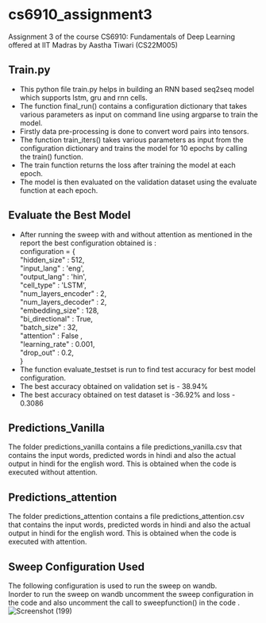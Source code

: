 # cs6910_assignment3
Assignment 3 of the course CS6910: Fundamentals of Deep Learning offered at IIT Madras by Aastha Tiwari (CS22M005)

## Train.py

* This python file train.py helps in building an RNN based seq2seq model which supports lstm, gru and rnn cells.
* The function final_run() contains a configuration dictionary that takes various parameters as input on command line using argparse to train the model.
* Firstly data pre-processing is done to convert word pairs into tensors.
* The function train_iters() takes various parameters as input from the configuration dictionary and trains the model for 10 epochs by calling the train() function. 
* The train function returns the loss after training the model at each epoch.
* The model is then evaluated on the validation dataset using the evaluate function at each epoch.

## Evaluate the Best Model
* After running the sweep with and without attention as mentioned in the report the best configuration obtained is :\
   configuration = {\
                "hidden_size" : 512,\
                "input_lang" : 'eng',\
                "output_lang" : 'hin',\
                "cell_type"   : 'LSTM',\
                "num_layers_encoder" : 2,\
                "num_layers_decoder" : 2,\
                 "embedding_size" : 128,\
                "bi_directional" : True,\
                "batch_size" : 32,\
                "attention" : False ,\
                "learning_rate" : 0.001,\
                "drop_out" : 0.2,\
         }
* The function evaluate_testset is run to find test accuracy for best model configuration.
* The best accuracy obtained on validation set is - 38.94% 
* The best accuracy obtained on test dataset is -36.92%  and loss - 0.3086

## Predictions_Vanilla
The folder predictions_vanilla contains a file predictions_vanilla.csv that contains the input words, predicted words in hindi and also the actual output in hindi for the english word. This is obtained when the code is executed without attention.

## Predictions_attention
The folder predictions_attention contains a file predictions_attention.csv that contains the input words, predicted words in hindi and also the actual output in hindi for the english word. This is obtained when the code is executed with attention.

## Sweep Configuration Used
The following configuration is used to run the sweep on wandb.\
Inorder to run the sweep on wandb uncomment the sweep configuration in the code and also uncomment the call to sweepfunction() in the code .\
![Screenshot (199)](https://github.com/Aastha7231/cs6910_assignment3/assets/126596782/33e37d6e-f9bf-4b42-a72a-058c4ab92144)


